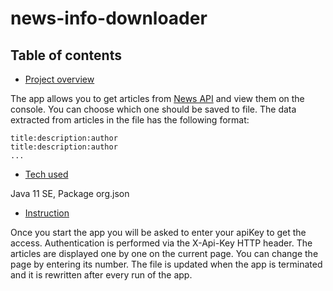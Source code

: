 # news-info-downloader

## Table of contents
* [Project overview](#project-overview)

The app allows you to get articles from [News API](https://newsapi.org/) and view them on the console.
You can choose which one should be saved to file.
The data extracted from articles in the file has the following format:
```
title:description:author
title:description:author
...
```

* [Tech used](#technology-used)

Java 11 SE, Package org.json

* [Instruction](#instruction)

Once you start the app you will be asked to enter your apiKey to get the access.
Authentication is performed via the X-Api-Key HTTP header.
The articles are displayed one by one on the current page. You can change the page by entering its number.
The file is updated when the app is terminated and it is rewritten after every run of the app.
